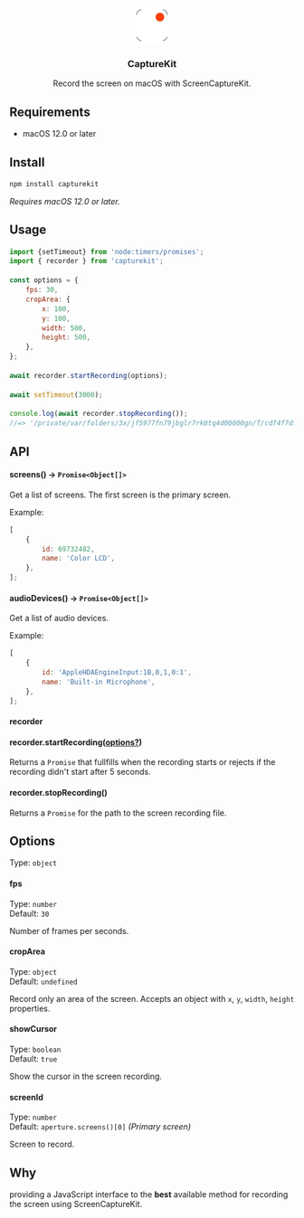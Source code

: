 <p align="center">
	<img src="Media/icon.png" width="64" height="64">
	<h3 align="center">CaptureKit</h3>
	<p align="center">Record the screen on macOS with ScreenCaptureKit.</p>
</p>

## Requirements
- macOS 12.0 or later

## Install

```sh
npm install capturekit
```

*Requires macOS 12.0 or later.*

## Usage

```js
import {setTimeout} from 'node:timers/promises';
import { recorder } from 'capturekit';

const options = {
	fps: 30,
	cropArea: {
		x: 100,
		y: 100,
		width: 500,
		height: 500,
	},
};

await recorder.startRecording(options);

await setTimeout(3000);

console.log(await recorder.stopRecording());
//=> '/private/var/folders/3x/jf5977fn79jbglr7rk0tq4d00000gn/T/cdf4f7df426c97880f8c10a1600879f7.mov'
```

## API

#### screens() -> `Promise<Object[]>`

Get a list of screens. The first screen is the primary screen.

Example:

```js
[
	{
		id: 69732482,
		name: 'Color LCD',
	},
];
```

#### audioDevices() -> `Promise<Object[]>`

Get a list of audio devices.

Example:

```js
[
	{
		id: 'AppleHDAEngineInput:1B,0,1,0:1',
		name: 'Built-in Microphone',
	},
];
```

#### recorder

#### recorder.startRecording([options?](#options))

Returns a `Promise` that fullfills when the recording starts or rejects if the recording didn't start after 5 seconds.

#### recorder.stopRecording()

Returns a `Promise` for the path to the screen recording file.

## Options

Type: `object`

#### fps

Type: `number`\
Default: `30`

Number of frames per seconds.

#### cropArea

Type: `object`\
Default: `undefined`

Record only an area of the screen. Accepts an object with `x`, `y`, `width`, `height` properties.

#### showCursor

Type: `boolean`\
Default: `true`

Show the cursor in the screen recording.

#### screenId

Type: `number`\
Default: `aperture.screens()[0]` _(Primary screen)_

Screen to record.

## Why

providing a JavaScript interface to the **best** available method for recording the screen using ScreenCaptureKit.

